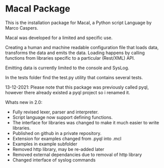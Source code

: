 # Macal Package

This is the installation package for Macal, a Python script Language by Marco Caspers.

Macal was developed for a limited and specific use.

Creating a human and machine readable configuration file that loads data, transforms the data and emits the data.
Loading happens by calling functions from libraries specific to a particular (Rest/XML) API.

Emitting data is currently limited to the console and SysLog.

In the tests folder find the test.py utility that contains several tests.

13-12-2021:
Please note that this package was previously called pyql, however there already existed a pyql project so i renamed it.

Whats new in 2.0:

- Fully revised lexer, parser and interpreter.
- Script language now support defining functions.
- The interface for libraries was changed to make it much easier to write libraries.
- Published on github in a private repository.
- Extension for examples changed from .pyql into .mcl
- Examples in example subfolder
- Removed http library, may be re-added later
- Removed external dependancies due to removal of http library
- Changed interface of syslog commands


